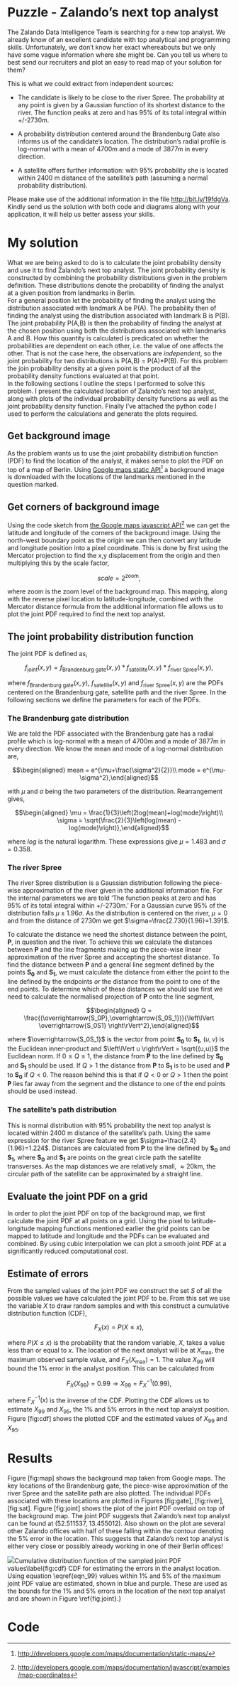 Puzzle - Zalando’s next top analyst
===================================

The Zalando Data Intelligence Team is searching for a new top analyst.
We already know of an excellent candidate with top analytical and
programming skills. Unfortunately, we don’t know her exact whereabouts
but we only have some vague information where she might be. Can you tell
us where to best send our recruiters and plot an easy to read map of
your solution for them?

This is what we could extract from independent sources:

-   The candidate is likely to be close to the river Spree. The
    probability at any point is given by a Gaussian function of its
    shortest distance to the river. The function peaks at zero and has
    95% of its total integral within +/-2730m.

-   A probability distribution centered around the Brandenburg Gate also
    informs us of the candidate’s location. The distribution’s radial
    profile is log-normal with a mean of 4700m and a mode of 3877m in
    every direction.

-   A satellite offers further information: with 95% probability she is
    located within 2400 m distance of the satellite’s path (assuming a
    normal probability distribution).

Please make use of the additional information in the file
http://bit.ly/19fdgVa. Kindly send us the solution with both code and
diagrams along with your application, it will help us better assess your
skills.

My solution
===========

What we are being asked to do is to calculate the joint probability
density and use it to find Zalando’s next top analyst. The joint
probability density is constructed by combining the probability
distributions given in the problem definition. These distributions
denote the probability of finding the analyst at a given position from
landmarks in Berlin.\
For a general position let the probability of finding the analyst using
the distribution associated with landmark A be P(A). The probability
then of finding the analyst using the distribution associated with
landmark B is P(B). The joint probability P(A,B) is then the probability
of finding the analyst at the chosen position using both the
distributions associated with landmarks A and B. How this quantity is
calculated is predicated on whether the probabilities are dependent on
each other, i.e. the value of one affects the other. That is not the
case here, the observations are *independent*, so the joint probability
for two distributions is P(A,B) = P(A)\*P(B). For this problem the join
probability density at a given point is the product of all the
probability density functions evaluated at that point.\
In the following sections I outline the steps I performed to solve this
problem. I present the calculated location of Zalando’s next top
analyst, along with plots of the individual probability density
functions as well as the joint probability density function. Finally
I’ve attached the python code I used to perform the calculations and
generate the plots required.

Get background image
--------------------

As the problem wants us to use the joint probability distribution
function (PDF) to find the location of the analyst, it makes sense to
plot the PDF on top of a map of Berlin. Using [Google maps static
API](http://developers.google.com/maps/documentation/static-maps/)[^1] a
background image is downloaded with the locations of the landmarks
mentioned in the question marked.

Get corners of background image
-------------------------------

Using the code sketch from [the Google maps javascript
API](http://developers.google.com/maps/documentation/javascript/examples/map-coordinates)[^2]
we can get the latitude and longitude of the corners of the background
image. Using the north-west boundary point as the origin we can then
convert any latitude and longitude position into a pixel coordinate.
This is done by first using the Mercator projection to find the x,y
displacement from the origin and then multiplying this by the scale
factor,

$$scale = 2^\text{zoom},$$

where zoom is the zoom level of the background map. This mapping, along
with the reverse pixel location to latitude-longitude, combined with the
Mercator distance formula from the additional information file allows us
to plot the joint PDF required to find the next top analyst.

The joint probability distribution function
-------------------------------------------

The joint PDF is defined as,

$$f_\text{joint}(x,y) = f_\text{Brandenburg gate}(x,y) * f_\text{satellite}(x,y) * f_\text{river Spree}(x,y),$$

where $f_\text{Brandenburg gate}(x,y)$, $f_\text{satellite}(x,y)$ and
$f_\text{river Spree}(x,y)$ are the PDFs centered on the Brandenburg
gate, satellite path and the river Spree. In the following sections we
define the parameters for each of the PDFs.

### The Brandenburg gate distribution

We are told the PDF associated with the Brandenburg gate has a radial
profile which is log-normal with a mean of 4700m and a mode of 3877m in
every direction. We know the mean and mode of a log-normal distribution
are,

$$\begin{aligned}
mean = e^{\mu+\frac{\sigma^2}{2}}\\
mode = e^{\mu-\sigma^2},\end{aligned}$$

with $\mu$ and $\sigma$ being the two parameters of the distribution.
Rearrangement gives,

$$\begin{aligned}
\mu = \frac{1}{3}\left(2log(mean)+log(mode)\right)\\
\sigma = \sqrt{\frac{2}{3}\left(log(mean) - log(mode)\right)},\end{aligned}$$

where $log$ is the natural logarithm. These expressions give $\mu=1.483$
and $\sigma=0.358$.

### The river Spree

The river Spree distribution is a Gaussian distribution following the
piece-wise approximation of the river given in the additional
information file. For the internal parameters we are told ‘The function
peaks at zero and has 95% of its total integral within +/-2730m.’ For a
Gaussian curve 95% of the distribution falls $\mu \pm 1.96\sigma$. As
the distribution is centered on the river, $\mu=0$ and from the distance
of 2730m we get $\sigma=\frac{2.730}{1.96}=1.391$.

To calculate the distance we need the shortest distance between the
point, $\mathbf{P}$, in question and the river. To achieve this we
calculate the distances between $\mathbf{P}$ and the line fragments
making up the piece-wise linear approximation of the river Spree and
accepting the shortest distance. To find the distance between
$\mathbf{P}$ and a general line segment defined by the points
$\mathbf{S_0}$ and $\mathbf{S_1}$, we must calculate the distance from
either the point to the line defined by the endpoints *or* the distance
from the point to one of the end points. To determine which of these
distances we should use first we need to calculate the normalised
projection of $\mathbf{P}$ onto the line segment,

$$\begin{aligned}
Q = \frac{(\overrightarrow{S_0P},\overrightarrow{S_0S_1})}{\left\lVert \overrightarrow{S_0S1} \right\rVert^2},\end{aligned}$$

where $\overrightarrow{S_0S_1}$ is the vector from point $\mathbf{S_0}$
to $\mathbf{S_1}$, $(u,v)$ is the Euclidean inner-product and
$\left\lVert u \right\rVert = \sqrt{(u,u)}$ the Euclidean norm. If
$0\le Q\le 1$, the distance from $\mathbf{P}$ to the line defined by
$\mathbf{S_0}$ and $\mathbf{S_1}$ should be used. If $Q>1$ the distance
from $\mathbf{P}$ to $\mathbf{S_1}$ is to be used and $\mathbf{P}$ to
$\mathbf{S_0}$ if $Q<0$. The reason behind this is that if $Q<0$ or
$Q>1$ then the point $\mathbf{P}$ lies far away from the segment and the
distance to one of the end points should be used instead.

### The satellite’s path distribution

This is normal distribution with 95% probability the next top analyst is
located within 2400 m distance of the satellite’s path. Using the same
expression for the river Spree feature we get
$\sigma=\frac{2.4}{1.96}=1.224$. Distances are calculated from
$\mathbf{P}$ to the line defined by $\mathbf{S_0}$ and $\mathbf{S_1}$,
where $\mathbf{S_0}$ and $\mathbf{S_1}$ are points on the great circle
path the satellite transverses. As the map distances we are relatively
small, $\approx20$km, the circular path of the satellite can be
approximated by a straight line.

Evaluate the joint PDF on a grid
--------------------------------

In order to plot the joint PDF on top of the background map, we first
calculate the joint PDF at all points on a grid. Using the pixel to
latitude-longitude mapping functions mentioned earlier the grid points
can be mapped to latitude and longitude and the PDFs can be evaluated
and combined. By using cubic interpolation we can plot a smooth joint
PDF at a significantly reduced computational cost.

Estimate of errors
------------------

From the sampled values of the joint PDF we construct the set $S$ of all
the possible values we have calculated the joint PDF to be. From this
set we use the variable $X$ to draw random samples and with this
construct a cumulative distribution function (CDF),

$$F_X(x) = P(X \le x),$$

where $P(X \le x)$ is the probability that the random variable, $X$,
takes a value less than or equal to $x$. The location of the next
analyst will be at $X_\text{max}$, the maximum observed sample value,
and $F_X(X_\text{max}) = 1$. The value $X_{99}$ will bound the 1% error
in the analyst position. This can be calculated from

$$F_X(X_{99}) = 0.99 \rightarrow X_{99} = F^{-1}_X(0.99),
\label{eqn_99}$$

where $F^{-1}_X(x)$ is the inverse of the CDF. Plotting the CDF allows
us to estimate $X_{99}$ and $X_{95}$, the 1% and 5% errors in the next
top analyst position. Figure [fig:cdf] shows the plotted CDF and the
estimated values of $X_{99}$ and $X_{95}$.

Results
=======

Figure [fig:map] shows the background map taken from Google maps. The
key locations of the Brandenburg gate, the piece-wise approximation of
the river Spree and the satellite path are also plotted. The individual
PDFs associated with these locations are plotted in Figures [fig:gate],
[fig:river], [fig:sat]. Figure [fig:joint] shows the plot of the joint
PDF overlaid on top of the background map. The joint PDF suggests that
Zalando’s next top analyst can be found at (52.511537, 13.455012). Also
shown on the plot are several other Zalando offices with half of these
falling within the contour denoting the 5% error in the location. This
suggests that Zalando’s next top analyst is either very close or
possibly already working in one of their Berlin offices!

<img src ="figures/cdf.png">Cumulative distribution function of the sampled joint PDF values\label{fig:cdf} CDF for estimating the errors in the analyst location. Using equation \eqref{eqn_99} values within 1\% and 5\% of the maximum joint PDF value are estimated, shown in blue and purple. These are used as the bounds for the 1\% and 5\% errors in the location of the next top analyst and are shown in Figure \ref{fig:joint}.}

Code
====

[^1]: <http://developers.google.com/maps/documentation/static-maps/>

[^2]: <http://developers.google.com/maps/documentation/javascript/examples/map-coordinates>
